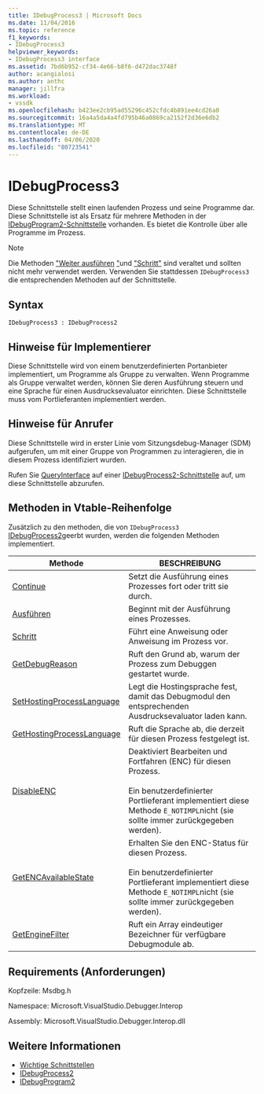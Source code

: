 ```yaml
---
title: IDebugProcess3 | Microsoft Docs
ms.date: 11/04/2016
ms.topic: reference
f1_keywords:
- IDebugProcess3
helpviewer_keywords:
- IDebugProcess3 interface
ms.assetid: 7bd6b952-cf34-4e66-b8f6-d472dac3748f
author: acangialosi
ms.author: anthc
manager: jillfra
ms.workload:
- vssdk
ms.openlocfilehash: b423ee2cb95ad55296c452cfdc4b891ee4cd26a0
ms.sourcegitcommit: 16a4a5da4a4fd795b46a0869ca2152f2d36e6db2
ms.translationtype: MT
ms.contentlocale: de-DE
ms.lasthandoff: 04/06/2020
ms.locfileid: "80723541"
---
```

# <a name="idebugprocess3"></a>IDebugProcess3
Diese Schnittstelle stellt einen laufenden Prozess und seine Programme dar. Diese Schnittstelle ist als Ersatz für mehrere Methoden in der [IDebugProgram2-Schnittstelle](../../../extensibility/debugger/reference/idebugprogram2.md) vorhanden. Es bietet die Kontrolle über alle Programme im Prozess.

> [!NOTE]
> Die Methoden ["Weiter ausführen](../../../extensibility/debugger/reference/idebugprogram2-continue.md) ["](../../../extensibility/debugger/reference/idebugprogram2-execute.md)und ["Schritt"](../../../extensibility/debugger/reference/idebugprogram2-step.md) sind veraltet und sollten nicht mehr verwendet werden. Verwenden Sie stattdessen `IDebugProcess3` die entsprechenden Methoden auf der Schnittstelle.

## <a name="syntax"></a>Syntax

```
IDebugProcess3 : IDebugProcess2
```

## <a name="notes-for-implementers"></a>Hinweise für Implementierer
 Diese Schnittstelle wird von einem benutzerdefinierten Portanbieter implementiert, um Programme als Gruppe zu verwalten. Wenn Programme als Gruppe verwaltet werden, können Sie deren Ausführung steuern und eine Sprache für einen Ausdrucksevaluator einrichten. Diese Schnittstelle muss vom Portlieferanten implementiert werden.

## <a name="notes-for-callers"></a>Hinweise für Anrufer
 Diese Schnittstelle wird in erster Linie vom Sitzungsdebug-Manager (SDM) aufgerufen, um mit einer Gruppe von Programmen zu interagieren, die in diesem Prozess identifiziert wurden.

 Rufen Sie [QueryInterface](/cpp/atl/queryinterface) auf einer [IDebugProcess2-Schnittstelle](../../../extensibility/debugger/reference/idebugprocess2.md) auf, um diese Schnittstelle abzurufen.

## <a name="methods-in-vtable-order"></a>Methoden in Vtable-Reihenfolge
 Zusätzlich zu den methoden, die von `IDebugProcess3` [IDebugProcess2](../../../extensibility/debugger/reference/idebugprocess2.md)geerbt wurden, werden die folgenden Methoden implementiert.

|Methode|BESCHREIBUNG|
|------------|-----------------|
|[Continue](../../../extensibility/debugger/reference/idebugprocess3-continue.md)|Setzt die Ausführung eines Prozesses fort oder tritt sie durch.|
|[Ausführen](../../../extensibility/debugger/reference/idebugprocess3-execute.md)|Beginnt mit der Ausführung eines Prozesses.|
|[Schritt](../../../extensibility/debugger/reference/idebugprocess3-step.md)|Führt eine Anweisung oder Anweisung im Prozess vor.|
|[GetDebugReason](../../../extensibility/debugger/reference/idebugprocess3-getdebugreason.md)|Ruft den Grund ab, warum der Prozess zum Debuggen gestartet wurde.|
|[SetHostingProcessLanguage](../../../extensibility/debugger/reference/idebugprocess3-sethostingprocesslanguage.md)|Legt die Hostingsprache fest, damit das Debugmodul den entsprechenden Ausdrucksevaluator laden kann.|
|[GetHostingProcessLanguage](../../../extensibility/debugger/reference/idebugprocess3-gethostingprocesslanguage.md)|Ruft die Sprache ab, die derzeit für diesen Prozess festgelegt ist.|
|[DisableENC](../../../extensibility/debugger/reference/idebugprocess3-disableenc.md)|Deaktiviert Bearbeiten und Fortfahren (ENC) für diesen Prozess.<br /><br /> Ein benutzerdefinierter Portlieferant implementiert diese Methode `E_NOTIMPL`nicht (sie sollte immer zurückgegeben werden).|
|[GetENCAvailableState](../../../extensibility/debugger/reference/idebugprocess3-getencavailablestate.md)|Erhalten Sie den ENC-Status für diesen Prozess.<br /><br /> Ein benutzerdefinierter Portlieferant implementiert diese Methode `E_NOTIMPL`nicht (sie sollte immer zurückgegeben werden).|
|[GetEngineFilter](../../../extensibility/debugger/reference/idebugprocess3-getenginefilter.md)|Ruft ein Array eindeutiger Bezeichner für verfügbare Debugmodule ab.|

## <a name="requirements"></a>Requirements (Anforderungen)
 Kopfzeile: Msdbg.h

 Namespace: Microsoft.VisualStudio.Debugger.Interop

 Assembly: Microsoft.VisualStudio.Debugger.Interop.dll

## <a name="see-also"></a>Weitere Informationen
- [Wichtige Schnittstellen](../../../extensibility/debugger/reference/core-interfaces.md)
- [IDebugProcess2](../../../extensibility/debugger/reference/idebugprocess2.md)
- [IDebugProgram2](../../../extensibility/debugger/reference/idebugprogram2.md)
